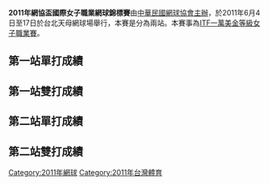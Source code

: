 **2011年網協盃國際女子職業網球錦標賽**由[中華民國網球協會主辦](https://zh.wikipedia.org/wiki/中華民國網球協會 "wikilink")，於2011年6月4日至17日於台北天母網球場舉行，本賽是分為兩站。本賽事為[ITF一萬美金等級女子職業賽](../Page/國際網球總會.md "wikilink")。

## 第一站單打成績

## 第一站雙打成績

## 第二站單打成績

## 第二站雙打成績

[Category:2011年網球](https://zh.wikipedia.org/wiki/Category:2011年網球 "wikilink")
[Category:2011年台灣體育](https://zh.wikipedia.org/wiki/Category:2011年台灣體育 "wikilink")